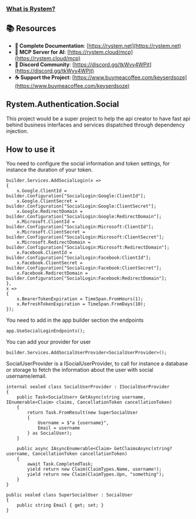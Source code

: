 ﻿### [What is Rystem?](https://github.com/KeyserDSoze/Rystem)

## 📚 Resources

- **📖 Complete Documentation**: [https://rystem.net](https://rystem.net)
- **🤖 MCP Server for AI**: [https://rystem.cloud/mcp](https://rystem.cloud/mcp)
- **💬 Discord Community**: [https://discord.gg/tkWvy4WPjt](https://discord.gg/tkWvy4WPjt)
- **☕ Support the Project**: [https://www.buymeacoffee.com/keyserdsoze](https://www.buymeacoffee.com/keyserdsoze)

## Rystem.Authentication.Social
This project would be a super project to help the api creator to have fast api behind business interfaces and services dispatched through dependency injection.

## How to use it
You need to configure the social information and token settings, for instance the duration of your token.
```
builder.Services.AddSocialLogin(x =>
{
    x.Google.ClientId = builder.Configuration["SocialLogin:Google:ClientId"];
    x.Google.ClientSecret = builder.Configuration["SocialLogin:Google:ClientSecret"];
    x.Google.RedirectDomain = builder.Configuration["SocialLogin:Google:RedirectDomain"];
    x.Microsoft.ClientId = builder.Configuration["SocialLogin:Microsoft:ClientId"];
    x.Microsoft.ClientSecret = builder.Configuration["SocialLogin:Microsoft:ClientSecret"];
    x.Microsoft.RedirectDomain = builder.Configuration["SocialLogin:Microsoft:RedirectDomain"];
    x.Facebook.ClientId = builder.Configuration["SocialLogin:Facebook:ClientId"];
    x.Facebook.ClientSecret = builder.Configuration["SocialLogin:Facebook:ClientSecret"];
    x.Facebook.RedirectDomain = builder.Configuration["SocialLogin:Facebook:RedirectDomain"];
},
x =>
{
    x.BearerTokenExpiration = TimeSpan.FromHours(1);
    x.RefreshTokenExpiration = TimeSpan.FromDays(10);
});
```

You need to add in the app builder section the endpoints

```
app.UseSocialLoginEndpoints();
```

You can add your provider for user

```
builder.Services.AddSocialUserProvider<SocialUserProvider>();
```

SocialUserProvider is a ISocialUserProvider, to call for instance a database or storage to fetch the information about the user with social username/email.

```
internal sealed class SocialUserProvider : ISocialUserProvider
{
    public Task<SocialUser> GetAsync(string username, IEnumerable<Claim> claims, CancellationToken cancellationToken)
    {
        return Task.FromResult(new SuperSocialUser
        {
            Username = $"a {username}",
            Email = username
        } as SocialUser);
    }

    public async IAsyncEnumerable<Claim> GetClaimsAsync(string? username, CancellationToken cancellationToken)
    {
        await Task.CompletedTask;
        yield return new Claim(ClaimTypes.Name, username!);
        yield return new Claim(ClaimTypes.Upn, "something");
    }
}

public sealed class SuperSocialUser : SocialUser
{
    public string Email { get; set; }
}
```